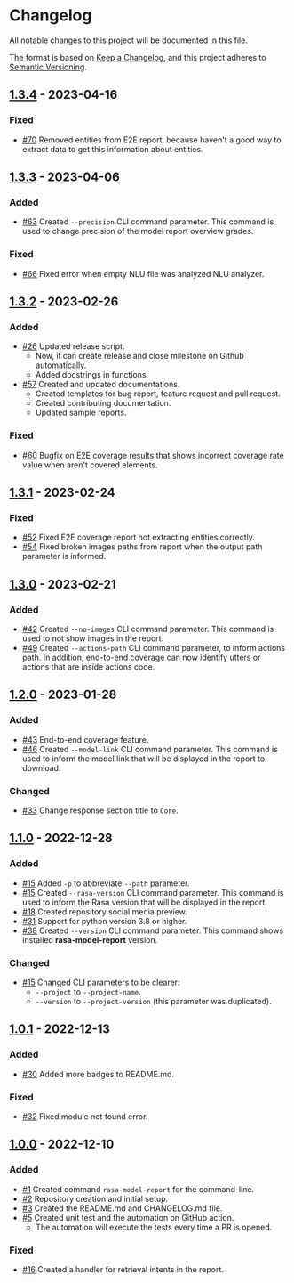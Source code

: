 # Changelog

All notable changes to this project will be documented in this file.

The format is based on [Keep a Changelog](https://keepachangelog.com/en/1.0.0/),
and this project adheres to [Semantic Versioning](https://semver.org/spec/v2.0.0.html).

## [1.3.4] - 2023-04-16
### Fixed
- [#70](https://github.com/brunohjs/rasa-model-report/issues/70) Removed entities from E2E report, because haven't a good way to extract data to get this information about entities.

## [1.3.3] - 2023-04-06
### Added
- [#63](https://github.com/brunohjs/rasa-model-report/issues/63) Created `--precision` CLI command parameter. This command is used to change precision of the model report overview grades.
### Fixed
- [#66](https://github.com/brunohjs/rasa-model-report/issues/63) Fixed error when empty NLU file was analyzed NLU analyzer.

## [1.3.2] - 2023-02-26
### Added
- [#26](https://github.com/brunohjs/rasa-model-report/issues/26) Updated release script.
  - Now, it can create release and close milestone on Github automatically.
  - Added docstrings in functions.
- [#57](https://github.com/brunohjs/rasa-model-report/issues/57) Created and updated documentations.
  - Created templates for bug report, feature request and pull request.
  - Created contributing documentation.
  - Updated sample reports.
### Fixed
- [#60](https://github.com/brunohjs/rasa-model-report/issues/60) Bugfix on E2E coverage results that shows incorrect coverage rate value when aren't covered elements.

## [1.3.1] - 2023-02-24
### Fixed
- [#52](https://github.com/brunohjs/rasa-model-report/issues/52) Fixed E2E coverage report not extracting entities correctly.
- [#54](https://github.com/brunohjs/rasa-model-report/issues/54) Fixed broken images paths from report when the output path parameter is informed.

## [1.3.0] - 2023-02-21
### Added
- [#42](https://github.com/brunohjs/rasa-model-report/issues/42) Created `--no-images` CLI command parameter. This command is used to not show images in the report.
- [#49](https://github.com/brunohjs/rasa-model-report/issues/49) Created `--actions-path` CLI command parameter, to inform actions path. In addition, end-to-end coverage can now identify utters or actions that are inside actions code.


## [1.2.0] - 2023-01-28
### Added
- [#43](https://github.com/brunohjs/rasa-model-report/issues/43) End-to-end coverage feature.
- [#46](https://github.com/brunohjs/rasa-model-report/issues/46) Created `--model-link` CLI command parameter. This command is used to inform the model link that will be displayed in the report to download.

### Changed
- [#33](https://github.com/brunohjs/rasa-model-report/issues/33) Change response section title to `Core`.


## [1.1.0] - 2022-12-28
### Added
- [#15](https://github.com/brunohjs/rasa-model-report/issues/15) Added `-p` to abbreviate `--path` parameter.
- [#15](https://github.com/brunohjs/rasa-model-report/issues/15) Created `--rasa-version` CLI command parameter. This command is used to inform the Rasa version that will be displayed in the report.
- [#18](https://github.com/brunohjs/rasa-model-report/issues/18) Created repository social media preview.
- [#31](https://github.com/brunohjs/rasa-model-report/issues/30) Support for python version 3.8 or higher.
- [#38](https://github.com/brunohjs/rasa-model-report/issues/38) Created `--version` CLI command parameter. This command shows installed **rasa-model-report** version.

### Changed
- [#15](https://github.com/brunohjs/rasa-model-report/issues/15) Changed CLI parameters to be clearer:
  - `--project` to `--project-name`.
  - `--version` to `--project-version` (this parameter was duplicated).


## [1.0.1] - 2022-12-13
### Added
- [#30](https://github.com/brunohjs/rasa-model-report/issues/30) Added more badges to README.md.

### Fixed
- [#32](https://github.com/brunohjs/rasa-model-report/issues/32) Fixed module not found error.


## [1.0.0] - 2022-12-10
### Added
- [#1](https://github.com/brunohjs/rasa-model-report/issues/1) Created command `rasa-model-report` for the command-line.
- [#2](https://github.com/brunohjs/rasa-model-report/issues/2) Repository creation and initial setup.
- [#3](https://github.com/brunohjs/rasa-model-report/issues/3) Created the README.md and CHANGELOG.md file.
- [#5](https://github.com/brunohjs/rasa-model-report/issues/5) Created unit test and the automation on GitHub action.
  - The automation will execute the tests every time a PR is opened.

### Fixed
- [#16](https://github.com/brunohjs/rasa-model-report/issues/16) Created a handler for retrieval intents in the report.

[1.3.4]: https://github.com/brunohjs/rasa-model-report/compare/1.3.3...1.3.4
[1.3.3]: https://github.com/brunohjs/rasa-model-report/compare/1.3.2...1.3.3
[1.3.2]: https://github.com/brunohjs/rasa-model-report/compare/1.3.0...1.3.2
[1.3.1]: https://github.com/brunohjs/rasa-model-report/compare/1.3.0...1.3.1
[1.3.0]: https://github.com/brunohjs/rasa-model-report/compare/1.2.0...1.3.0
[1.2.0]: https://github.com/brunohjs/rasa-model-report/compare/1.1.0...1.2.0
[1.1.0]: https://github.com/brunohjs/rasa-model-report/compare/1.0.1...1.1.0
[1.0.1]: https://github.com/brunohjs/rasa-model-report/compare/1.0.0...1.0.1
[1.0.0]: https://github.com/brunohjs/rasa-model-report/releases/tag/1.0.0
